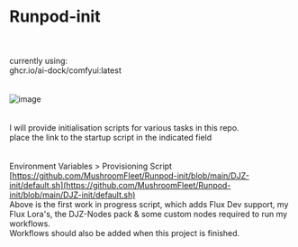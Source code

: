 # Runpod-init <br />
<br /><br />
currently using: <br />
ghcr.io/ai-dock/comfyui:latest <br />
<br /><br />
![image](https://github.com/user-attachments/assets/d2aa2164-e651-4bc9-9f22-d1723b20acb7) <br />
<br /><br />
I will provide initialisation scripts for various tasks in this repo. <br />
place the link to the startup script in the indicated field <br />
<br /><br />
Environment Variables > Provisioning Script <br />
[https://github.com/MushroomFleet/Runpod-init/blob/main/DJZ-init/default.sh](https://github.com/MushroomFleet/Runpod-init/blob/main/DJZ-init/default.sh) <br />
Above is the first work in progress script, which adds Flux Dev support, my Flux Lora's, the DJZ-Nodes pack & some custom nodes required to run my workflows. <br />
Workflows should also be added when this project is finished.

